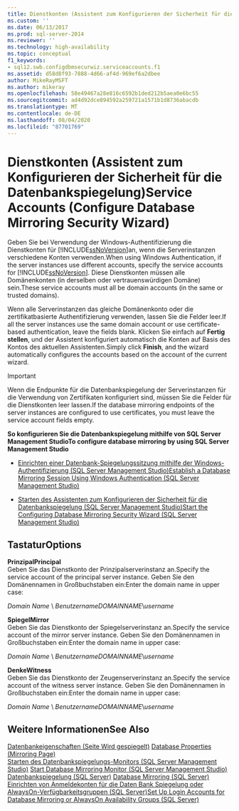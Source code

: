 ```yaml
---
title: Dienstkonten (Assistent zum Konfigurieren der Sicherheit für die Datenbankspiegelung) | Microsoft-Dokumentation
ms.custom: ''
ms.date: 06/13/2017
ms.prod: sql-server-2014
ms.reviewer: ''
ms.technology: high-availability
ms.topic: conceptual
f1_keywords:
- sql12.swb.configdbmsecurwiz.serviceaccounts.f1
ms.assetid: d58d8f93-7888-4d66-af4d-969ef6a2dbee
author: MikeRayMSFT
ms.author: mikeray
ms.openlocfilehash: 58e49467a28e816c6592b1ded212b5aea0e6bc55
ms.sourcegitcommit: ad4d92dce894592a259721a1571b1d8736abacdb
ms.translationtype: MT
ms.contentlocale: de-DE
ms.lasthandoff: 08/04/2020
ms.locfileid: "87701769"
---
```

# <a name="service-accounts-configure-database-mirroring-security-wizard"></a><span data-ttu-id="905a1-102">Dienstkonten (Assistent zum Konfigurieren der Sicherheit für die Datenbankspiegelung)</span><span class="sxs-lookup"><span data-stu-id="905a1-102">Service Accounts (Configure Database Mirroring Security Wizard)</span></span>
  <span data-ttu-id="905a1-103">Geben Sie bei Verwendung der Windows-Authentifizierung die Dienstkonten für [!INCLUDE[ssNoVersion](../../includes/ssnoversion-md.md)]an, wenn die Serverinstanzen verschiedene Konten verwenden.</span><span class="sxs-lookup"><span data-stu-id="905a1-103">When using Windows Authentication, if the server instances use different accounts, specify the service accounts for [!INCLUDE[ssNoVersion](../../includes/ssnoversion-md.md)].</span></span> <span data-ttu-id="905a1-104">Diese Dienstkonten müssen alle Domänenkonten (in derselben oder vertrauenswürdigen Domäne) sein.</span><span class="sxs-lookup"><span data-stu-id="905a1-104">These service accounts must all be domain accounts (in the same or trusted domains).</span></span>  
  
 <span data-ttu-id="905a1-105">Wenn alle Serverinstanzen das gleiche Domänenkonto oder die zertifikatbasierte Authentifizierung verwenden, lassen Sie die Felder leer.</span><span class="sxs-lookup"><span data-stu-id="905a1-105">If all the server instances use the same domain account or use certificate-based authentication, leave the fields blank.</span></span> <span data-ttu-id="905a1-106">Klicken Sie einfach auf **Fertig stellen**, und der Assistent konfiguriert automatisch die Konten auf Basis des Kontos des aktuellen Assistenten.</span><span class="sxs-lookup"><span data-stu-id="905a1-106">Simply click **Finish**, and the wizard automatically configures the accounts based on the account of the current wizard.</span></span>  
  
> [!IMPORTANT]  
>  <span data-ttu-id="905a1-107">Wenn die Endpunkte für die Datenbankspiegelung der Serverinstanzen für die Verwendung von Zertifikaten konfiguriert sind, müssen Sie die Felder für die Dienstkonten leer lassen.</span><span class="sxs-lookup"><span data-stu-id="905a1-107">If the database mirroring endpoints of the server instances are configured to use certificates, you must leave the service account fields empty.</span></span>  
  
 <span data-ttu-id="905a1-108">**So konfigurieren Sie die Datenbankspiegelung mithilfe von SQL Server Management Studio**</span><span class="sxs-lookup"><span data-stu-id="905a1-108">**To configure database mirroring by using SQL Server Management Studio**</span></span>  
  
-   [<span data-ttu-id="905a1-109">Einrichten einer Datenbank-Spiegelungssitzung mithilfe der Windows-Authentifizierung &#40;SQL Server Management Studio&#41;</span><span class="sxs-lookup"><span data-stu-id="905a1-109">Establish a Database Mirroring Session Using Windows Authentication &#40;SQL Server Management Studio&#41;</span></span>](establish-database-mirroring-session-windows-authentication.md)  
  
-   [<span data-ttu-id="905a1-110">Starten des Assistenten zum Konfigurieren der Sicherheit für die Datenbankspiegelung &#40;SQL Server Management Studio&#41;</span><span class="sxs-lookup"><span data-stu-id="905a1-110">Start the Configuring Database Mirroring Security Wizard &#40;SQL Server Management Studio&#41;</span></span>](start-the-configuring-database-mirroring-security-wizard.md)  
  
## <a name="options"></a><span data-ttu-id="905a1-111">Tastatur</span><span class="sxs-lookup"><span data-stu-id="905a1-111">Options</span></span>  
 <span data-ttu-id="905a1-112">**Prinzipal**</span><span class="sxs-lookup"><span data-stu-id="905a1-112">**Principal**</span></span>  
 <span data-ttu-id="905a1-113">Geben Sie das Dienstkonto der Prinzipalserverinstanz an.</span><span class="sxs-lookup"><span data-stu-id="905a1-113">Specify the service account of the principal server instance.</span></span> <span data-ttu-id="905a1-114">Geben Sie den Domänennamen in Großbuchstaben ein:</span><span class="sxs-lookup"><span data-stu-id="905a1-114">Enter the domain name in upper case:</span></span>  
  
 <span data-ttu-id="905a1-115">*Domain Name* \\ *Benutzername*</span><span class="sxs-lookup"><span data-stu-id="905a1-115">*DOMAINNAME*\\*username*</span></span>  
  
 <span data-ttu-id="905a1-116">**Spiegel**</span><span class="sxs-lookup"><span data-stu-id="905a1-116">**Mirror**</span></span>  
 <span data-ttu-id="905a1-117">Geben Sie das Dienstkonto der Spiegelserverinstanz an.</span><span class="sxs-lookup"><span data-stu-id="905a1-117">Specify the service account of the mirror server instance.</span></span> <span data-ttu-id="905a1-118">Geben Sie den Domänennamen in Großbuchstaben ein:</span><span class="sxs-lookup"><span data-stu-id="905a1-118">Enter the domain name in upper case:</span></span>  
  
 <span data-ttu-id="905a1-119">*Domain Name* \\ *Benutzername*</span><span class="sxs-lookup"><span data-stu-id="905a1-119">*DOMAINNAME*\\*username*</span></span>  
  
 <span data-ttu-id="905a1-120">**Denke**</span><span class="sxs-lookup"><span data-stu-id="905a1-120">**Witness**</span></span>  
 <span data-ttu-id="905a1-121">Geben Sie das Dienstkonto der Zeugenserverinstanz an.</span><span class="sxs-lookup"><span data-stu-id="905a1-121">Specify the service account of the witness server instance.</span></span> <span data-ttu-id="905a1-122">Geben Sie den Domänennamen in Großbuchstaben ein:</span><span class="sxs-lookup"><span data-stu-id="905a1-122">Enter the domain name in upper case:</span></span>  
  
 <span data-ttu-id="905a1-123">*Domain Name* \\ *Benutzername*</span><span class="sxs-lookup"><span data-stu-id="905a1-123">*DOMAINNAME*\\*username*</span></span>  
  
## <a name="see-also"></a><span data-ttu-id="905a1-124">Weitere Informationen</span><span class="sxs-lookup"><span data-stu-id="905a1-124">See Also</span></span>  
 <span data-ttu-id="905a1-125">[Datenbankeigenschaften &#40;Seite Wird gespiegelt&#41;](../../relational-databases/databases/database-properties-mirroring-page.md) </span><span class="sxs-lookup"><span data-stu-id="905a1-125">[Database Properties &#40;Mirroring Page&#41;](../../relational-databases/databases/database-properties-mirroring-page.md) </span></span>  
 <span data-ttu-id="905a1-126">[Starten des Datenbankspiegelungs-Monitors &#40;SQL Server Management Studio&#41;](../database-mirroring/start-database-mirroring-monitor-sql-server-management-studio.md) </span><span class="sxs-lookup"><span data-stu-id="905a1-126">[Start Database Mirroring Monitor &#40;SQL Server Management Studio&#41;](../database-mirroring/start-database-mirroring-monitor-sql-server-management-studio.md) </span></span>  
 <span data-ttu-id="905a1-127">[Datenbankspiegelung &#40;SQL Server&#41;](database-mirroring-sql-server.md) </span><span class="sxs-lookup"><span data-stu-id="905a1-127">[Database Mirroring &#40;SQL Server&#41;](database-mirroring-sql-server.md) </span></span>  
 [<span data-ttu-id="905a1-128">Einrichten von Anmeldekonten für die Daten Bank Spiegelung oder AlwaysOn-Verfügbarkeitsgruppen &#40;SQL Server&#41;</span><span class="sxs-lookup"><span data-stu-id="905a1-128">Set Up Login Accounts for Database Mirroring or AlwaysOn Availability Groups &#40;SQL Server&#41;</span></span>](set-up-login-accounts-database-mirroring-always-on-availability.md)  
  
  
